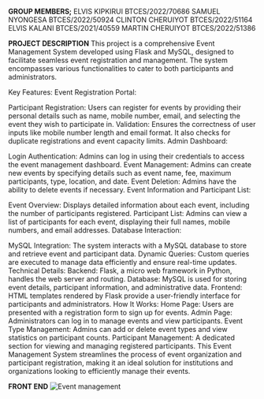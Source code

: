 **GROUP MEMBERS;**
ELVIS KIPKIRUI BTCES/2022/70686
SAMUEL NYONGESA BTCES/2022/50924
CLINTON CHERUIYOT BTCES/2022/51164
ELVIS KALANI  BTCES/2021/40559
MARTIN CHERUIYOT BTCES/2022/51386

**PROJECT DESCRIPTION**
This project is a comprehensive Event Management System developed using Flask and MySQL, designed to facilitate seamless event registration and management. The system encompasses various functionalities to cater to both participants and administrators.

Key Features:
Event Registration Portal:

Participant Registration: Users can register for events by providing their personal details such as name, mobile number, email, and selecting the event they wish to participate in.
Validation: Ensures the correctness of user inputs like mobile number length and email format. It also checks for duplicate registrations and event capacity limits.
Admin Dashboard:

Login Authentication: Admins can log in using their credentials to access the event management dashboard.
Event Management: Admins can create new events by specifying details such as event name, fee, maximum participants, type, location, and date.
Event Deletion: Admins have the ability to delete events if necessary.
Event Information and Participant List:

Event Overview: Displays detailed information about each event, including the number of participants registered.
Participant List: Admins can view a list of participants for each event, displaying their full names, mobile numbers, and email addresses.
Database Interaction:

MySQL Integration: The system interacts with a MySQL database to store and retrieve event and participant data.
Dynamic Queries: Custom queries are executed to manage data efficiently and ensure real-time updates.
Technical Details:
Backend: Flask, a micro web framework in Python, handles the web server and routing.
Database: MySQL is used for storing event details, participant information, and administrative data.
Frontend: HTML templates rendered by Flask provide a user-friendly interface for participants and administrators.
How It Works:
Home Page: Users are presented with a registration form to sign up for events.
Admin Page: Administrators can log in to manage events and view participants.
Event Type Management: Admins can add or delete event types and view statistics on participant counts.
Participant Management: A dedicated section for viewing and managing registered participants.
This Event Management System streamlines the process of event organization and participant registration, making it an ideal solution for institutions and organizations looking to efficiently manage their events.

**FRONT END**
![Event management](https://github.com/user-attachments/assets/fe3d388d-e6df-4a6a-b993-a6f45833355a)

